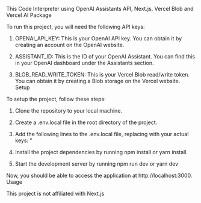 
This Code Interpreter using OpenAI Assistants API, Next.js, Vercel Blob and Vercel AI Package



To run this project, you will need the following API keys:

1. OPENAI_API_KEY: This is your OpenAI API key. You can obtain it by creating an account on the OpenAI website.

2. ASSISTANT_ID: This is the ID of your OpenAI Assistant. You can find this in your OpenAI dashboard under the Assistants section.

3. BLOB_READ_WRITE_TOKEN: This is your Vercel Blob read/write token. You can obtain it by creating a Blob storage on the Vercel website.
Setup

To setup the project, follow these steps:

1. Clone the repository to your local machine.
2. Create a .env.local file in the root directory of the project.
3. Add the following lines to the .env.local file, replacing <your-key> with your actual keys:
"

4. Install the project dependencies by running npm install or yarn install.
5. Start the development server by running npm run dev or yarn dev

Now, you should be able to access the application at http://localhost:3000.
Usage

This project is not affiliated with Next.js